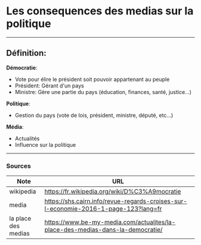 # Les consequences des medias sur la politique

---
## Définition:

**Démocratie**:
- Vote pour élire le président soit pouvoir appartenant au peuple
- Président: Gérant d'un pays
- Ministre: Gère une partie du pays (éducation, finances, santé, justice…)

**Politique**:
- Gestion du pays (vote de lois, président, ministre, député, etc...)

**Média**:
- Actualités
- Influence sur la politique

---
### Sources

| Note                | URL                                                                                 |
| ------------------- | ----------------------------------------------------------------------------------- |
| wikipedia           | https://fr.wikipedia.org/wiki/D%C3%A9mocratie                                       |
| media               | https://shs.cairn.info/revue-regards-croises-sur-l-economie-2016-1-page-123?lang=fr |
| la place des medias | https://www.be-my-media.com/actualites/la-place-des-medias-dans-la-democratie/      |
